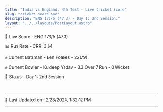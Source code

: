 ```yaml
---
title: "India vs England, 4th Test - Live Cricket Score"
slug: "cricket-score-one"
description: "ENG 173/5 (47.3) - Day 1: 2nd Session."
layout: "../../layouts/PostLayout.astro"
---
```


🔴 Live Score - ENG 173/5 (47.3)  

📊 Run Rate - CRR: 3.64  

✊ Current Batsman - Ben Foakes - 22(79)  

✊ Current Bowler - Kuldeep Yadav - 3.3 Over 7 Run - 0 Wicket  

📑 Status - Day 1: 2nd Session

<br />

***

📝 Last Updated on : 2/23/2024, 1:32:12 PM

***

